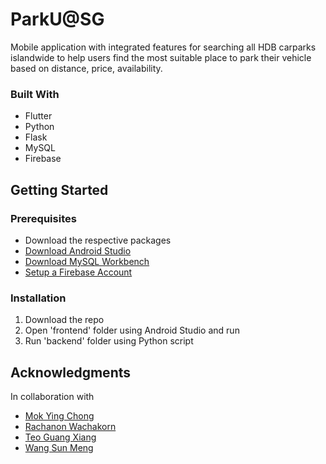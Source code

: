 # ParkU@SG

Mobile application with integrated features for searching all HDB carparks islandwide to help users find the most suitable place to park their vehicle based on distance, price, availability.

### Built With

* Flutter
* Python
* Flask
* MySQL
* Firebase

## Getting Started

### Prerequisites

* Download the respective packages
* [Download Android Studio](https://developer.android.com/studio)
* [Download MySQL Workbench](https://dev.mysql.com/downloads/workbench/)
* [Setup a Firebase Account](https://firebase.google.com/)

### Installation

1. Download the repo
2. Open 'frontend' folder using Android Studio and run
3. Run 'backend' folder using Python script

## Acknowledgments

In collaboration with
* [Mok Ying Chong](https://github.com/mokyingchong)
* [Rachanon Wachakorn](https://github.com/ped02)
* [Teo Guang Xiang](https://github.com/GxTeo)
* [Wang Sun Meng](https://github.com/wangsunmeng)
